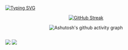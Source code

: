 [![Typing SVG](https://readme-typing-svg.herokuapp.com?font=Fira+Code&weight=300&size=50&duration=4000&pause=1000&color=934CFF&center=true&vCenter=true&random=false&width=1000&lines=Hello%2C+my+name+is+Júlia;I'm+20+years+old;I'm+from+Brazil;welcome%3A)](https://git.io/typing-svg)

<div align="center">
  
[![GitHub Streak](https://github-readme-streak-stats.herokuapp.com?user=juliaturness&theme=shadow-purple&locale=pt_BR&date_format=n%2Fj%5B%2FY%5D&card_width=900)](https://git.io/streak-stats)

</div>


<div align="center" >
   
![Ashutosh's github activity graph](https://ssr-contributions-svg.vercel.app/_/juliaturness?chart=3dbar&gap=0.6&scale=2&flatten=2&animation=wave&animation_duration=1&animation_delay=0.05&animation_amplitude=20&animation_frequency=0.5&animation_wave_center=10_0&format=svg&weeks=30&theme=purple) 

</div>


  <source
    src="https://github-readme-stats.vercel.app/api/top-langs/?username=juliaturness&layout=compact"
  />

  
##

<a href = "mailto:jmturnes10@gmail.com"><img src="https://img.shields.io/badge/-Gmail-%23333?style=for-the-badge&logo=gmail&logoColor=white" target="_blank"></a>
  <a href="https://www.linkedin.com/in/juliaturnes/" target="_blank"><img src="https://img.shields.io/badge/-LinkedIn-%230077B5?style=for-the-badge&logo=linkedin&logoColor=white" target="_blank"></a>
